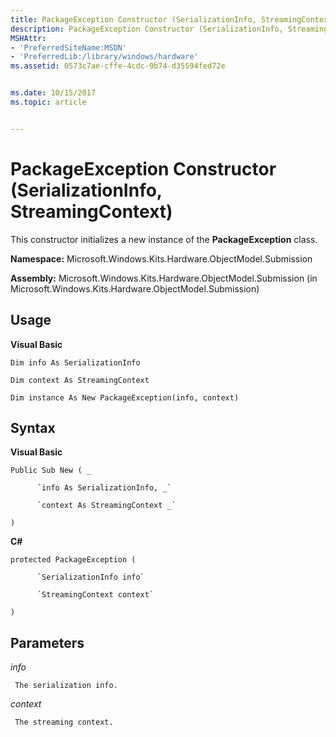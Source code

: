 ```yaml
---
title: PackageException Constructor (SerializationInfo, StreamingContext)
description: PackageException Constructor (SerializationInfo, StreamingContext)
MSHAttr:
- 'PreferredSiteName:MSDN'
- 'PreferredLib:/library/windows/hardware'
ms.assetid: 0573c7ae-cffe-4cdc-9b74-d35594fed72e


ms.date: 10/15/2017
ms.topic: article


---
```


# PackageException Constructor (SerializationInfo, StreamingContext)


This constructor initializes a new instance of the **PackageException** class.

**Namespace:** Microsoft.Windows.Kits.Hardware.ObjectModel.Submission

**Assembly:** Microsoft.Windows.Kits.Hardware.ObjectModel.Submission (in Microsoft.Windows.Kits.Hardware.ObjectModel.Submission)

## <span id="Usage"></span><span id="usage"></span><span id="USAGE"></span>Usage


**Visual Basic**

`Dim info As SerializationInfo`

`Dim context As StreamingContext`

`Dim instance As New PackageException(info, context)`

## <span id="Syntax"></span><span id="syntax"></span><span id="SYNTAX"></span>Syntax


**Visual Basic**

`Public Sub New ( _`

          `info As SerializationInfo, _`

          `context As StreamingContext _`

`)`

**C#**

`protected PackageException (`

          `SerializationInfo info`

          `StreamingContext context`

`)`

## <span id="Parameters"></span><span id="parameters"></span><span id="PARAMETERS"></span>Parameters


*info*

     The serialization info.

*context*

     The streaming context.

 

 






